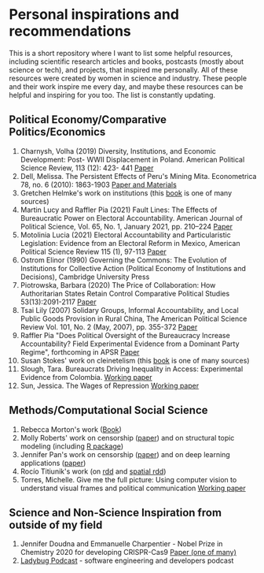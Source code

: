 # Personal inspirations and recommendations

This is a short repository where I want to list some helpful resources, including scientific research articles and books, postcasts (mostly about science or tech), and projects, that inspired me personally. All of these resources were created by women in science and industry. These people and their work inspire me every day, and maybe these resources can be helpful and inspiring for you too. The list is constantly updating. 


## Political Economy/Comparative Politics/Economics
1. Charnysh, Volha (2019) Diversity, Institutions, and Economic Development: Post- WWII Displacement in Poland. American Political Science Review, 113 (12): 423- 441 [Paper](http://charnysh.net/documents/Charnysh_APSR_Diversity.pdf)
2. Dell, Melissa. The Persistent Effects of Peru's Mining Mita. Econometrica 78, no. 6 (2010): 1863-1903 [Paper and Materials](https://scholar.harvard.edu/dell/publications/persistent-effects-perus-mining-mita)
3. Gretchen Helmke's work on institutions (this [book](https://www.cambridge.org/core/books/institutions-on-the-edge/31E85B9FEC280DABF28939FDCE8D74F4) is one of many sources)
4. Martin Lucy and Raffler Pia (2021) Fault Lines: The Effects of Bureaucratic Power on Electoral Accountability. American Journal of Political Science, Vol. 65, No. 1, January 2021, pp. 210–224 [Paper](https://onlinelibrary.wiley.com/doi/full/10.1111/ajps.12530)
5. Motolinia Lucia (2021) Electoral Accountability and Particularistic Legislation: Evidence from an Electoral Reform in Mexico, American Political Science Review 115 (1), 97-113 [Paper](https://www.cambridge.org/core/journals/american-political-science-review/article/electoral-accountability-and-particularistic-legislation-evidence-from-an-electoral-reform-in-mexico/BCFD6B0C73B041C8C410594BDB232DB1)
6. Ostrom Elinor (1990) Governing the Commons: The Evolution of Institutions for Collective Action (Political Economy of Institutions and Decisions), Cambridge University Press 
7. Piotrowska, Barbara (2020) The Price of Collaboration: How Authoritarian States Retain Control Comparative Political Studies 53(13):2091-2117 [Paper](https://journals.sagepub.com/doi/full/10.1177/0010414020912277)
8. Tsai Lily (2007) Solidary Groups, Informal Accountability, and Local Public Goods Provision in Rural China, The American Political Science Review
Vol. 101, No. 2 (May, 2007), pp. 355-372 [Paper](https://www.jstor.org/stable/27644450?casa_token=g6Iv-ajXMLwAAAAA%3A1TgMfXRhlgQRHNvYJoc6HACUMDueUs7XWXyZMdp4uz_r5MWgDFWZnLEcs3yMGvLnESi1eGsOuAWgCsa-tJDvmeCljrXETHsIHnMxPuknGng414kMxzE&seq=1#metadata_info_tab_contents)
9. Raffler Pia "Does Political Oversight of the Bureaucracy Increase Accountability? Field Experimental Evidence from a Dominant Party Regime", forthcoming in APSR [Paper](http://piaraffler.com/wp-content/uploads/2020/12/Raffler_Political-Oversight_Nov202020.pdf)
10. Susan Stokes' work on cleinetelism (this [book](https://www.cambridge.org/core/books/brokers-voters-and-clientelism/2346382B38862E36C09042C79EA1510) is one of many sources)
11. Slough, Tara. Bureaucrats Driving Inequality in Access: Experimental Evidence from Colombia. [Working paper](http://taraslough.com/assets/pdf/colombia_audit.pdf)
12. Sun, Jessica. The Wages of Repression [Working paper](https://www.jessicasarasun.com/uploads/1/2/2/2/122254029/sun_wages.pdf)


## Methods/Computational Social Science
1. Rebecca Morton's work ([Book](https://www.cambridge.org/core/books/experimental-political-science-and-the-study-of-causality/2397505B914209DEFC855CA139259418))
2. Molly Roberts' work on censorship ([paper](https://www.cambridge.org/core/journals/american-political-science-review/article/abs/how-censorship-in-china-allows-government-criticism-but-silences-collective-expression/C7EF4A9C9D59425C2D09D83742C1FE00)) and on structural topic modeling (including [R package](https://cran.r-project.org/web/packages/stm/vignettes/stmVignette.pdf))
3. Jennifer Pan's work on censorship ([paper](https://www.cambridge.org/core/journals/american-political-science-review/article/abs/how-censorship-in-china-allows-government-criticism-but-silences-collective-expression/C7EF4A9C9D59425C2D09D83742C1FE00)) and on deep learning applications ([paper](https://journals-sagepub-com.ezp.lib.rochester.edu/doi/full/10.1177/0081175019860244?utm_source=summon&utm_medium=discovery-provider)) 
4. Rocío Titiunik's work (on [rdd](https://journals.sagepub.com/doi/abs/10.1177/1536867X1701700208) and [spatial rdd](https://www.cambridge.org/core/journals/political-analysis/article/geographic-boundaries-as-regression-discontinuities/2A59F3077F49AD2B908B531F6E458430))
5. Torres, Michelle. Give me the full picture: Using computer vision to understand visual frames and political communication [Working paper](https://www.dropbox.com/s/o9hqecmhwnhcck2/MT_Polmeth_VisualFraming.pdf?dl=0)



## Science and Non-Science Inspiration from outside of my field
1. Jennifer Doudna and Emmanuelle Charpentier - Nobel Prize in Chemistry 2020 for developing CRISPR-Cas9 [Paper (one of many)](https://science.sciencemag.org/content/337/6096/816.long) 
2. [Ladybug Podcast](https://www.ladybug.dev) - software engineering and developers podcast


